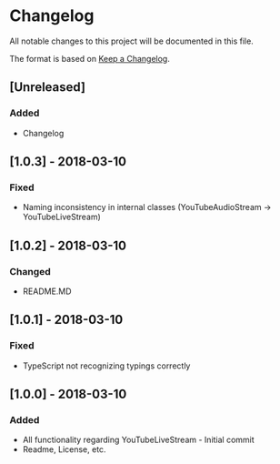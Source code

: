 # Changelog
All notable changes to this project will be documented in this file.

The format is based on [Keep a Changelog](http://keepachangelog.com/en/1.0.0/).

## [Unreleased]
### Added
- Changelog

## [1.0.3] - 2018-03-10
### Fixed
- Naming inconsistency in internal classes (YouTubeAudioStream -> YouTubeLiveStream)

## [1.0.2] - 2018-03-10
### Changed
- README.MD

## [1.0.1] - 2018-03-10
### Fixed
- TypeScript not recognizing typings correctly

## [1.0.0] - 2018-03-10
### Added
- All functionality regarding YouTubeLiveStream - Initial commit
- Readme, License, etc.
